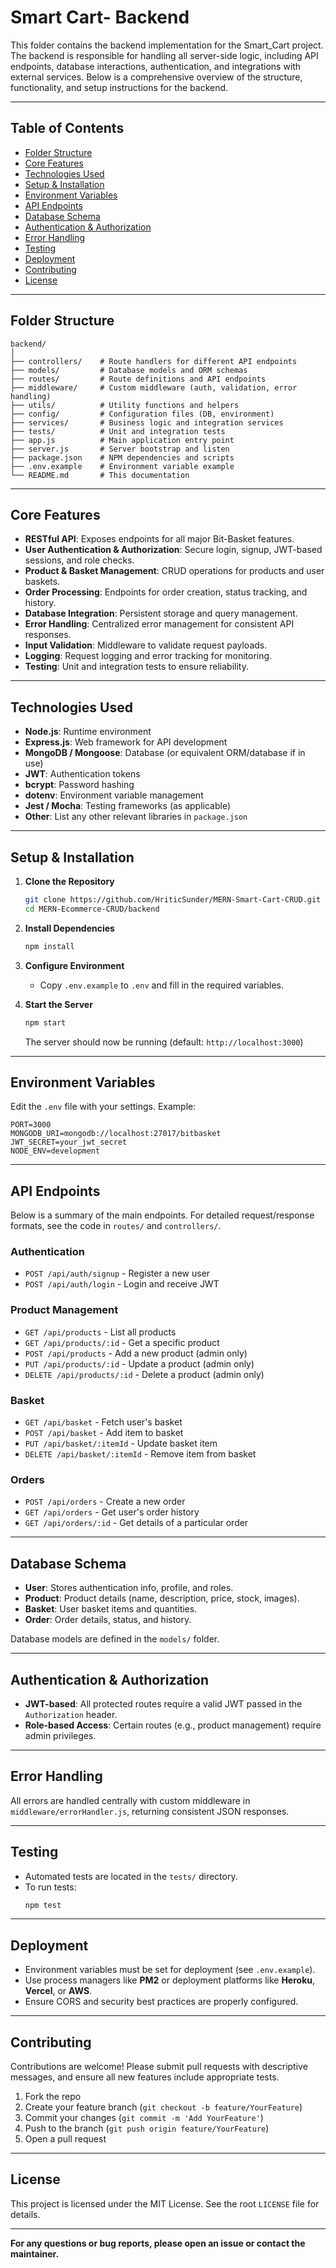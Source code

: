# Smart Cart- Backend

This folder contains the backend implementation for the Smart_Cart project. The backend is responsible for handling all server-side logic, including API endpoints, database interactions, authentication, and integrations with external services. Below is a comprehensive overview of the structure, functionality, and setup instructions for the backend.

---

## Table of Contents

- [Folder Structure](#folder-structure)
- [Core Features](#core-features)
- [Technologies Used](#technologies-used)
- [Setup & Installation](#setup--installation)
- [Environment Variables](#environment-variables)
- [API Endpoints](#api-endpoints)
- [Database Schema](#database-schema)
- [Authentication & Authorization](#authentication--authorization)
- [Error Handling](#error-handling)
- [Testing](#testing)
- [Deployment](#deployment)
- [Contributing](#contributing)
- [License](#license)

---

## Folder Structure

```
backend/
│
├── controllers/    # Route handlers for different API endpoints
├── models/         # Database models and ORM schemas
├── routes/         # Route definitions and API endpoints
├── middleware/     # Custom middleware (auth, validation, error handling)
├── utils/          # Utility functions and helpers
├── config/         # Configuration files (DB, environment)
├── services/       # Business logic and integration services
├── tests/          # Unit and integration tests
├── app.js          # Main application entry point
├── server.js       # Server bootstrap and listen
├── package.json    # NPM dependencies and scripts
├── .env.example    # Environment variable example
└── README.md       # This documentation
```

---

## Core Features

- **RESTful API**: Exposes endpoints for all major Bit-Basket features.
- **User Authentication & Authorization**: Secure login, signup, JWT-based sessions, and role checks.
- **Product & Basket Management**: CRUD operations for products and user baskets.
- **Order Processing**: Endpoints for order creation, status tracking, and history.
- **Database Integration**: Persistent storage and query management.
- **Error Handling**: Centralized error management for consistent API responses.
- **Input Validation**: Middleware to validate request payloads.
- **Logging**: Request logging and error tracking for monitoring.
- **Testing**: Unit and integration tests to ensure reliability.

---

## Technologies Used

- **Node.js**: Runtime environment
- **Express.js**: Web framework for API development
- **MongoDB / Mongoose**: Database (or equivalent ORM/database if in use)
- **JWT**: Authentication tokens
- **bcrypt**: Password hashing
- **dotenv**: Environment variable management
- **Jest / Mocha**: Testing frameworks (as applicable)
- **Other**: List any other relevant libraries in `package.json`

---

## Setup & Installation

1. **Clone the Repository**
   ```bash
   git clone https://github.com/HriticSunder/MERN-Smart-Cart-CRUD.git
   cd MERN-Ecommerce-CRUD/backend
   ```

2. **Install Dependencies**
   ```bash
   npm install
   ```

3. **Configure Environment**
   - Copy `.env.example` to `.env` and fill in the required variables.

4. **Start the Server**
   ```bash
   npm start
   ```
   The server should now be running (default: `http://localhost:3000`)

---

## Environment Variables

Edit the `.env` file with your settings. Example:

```
PORT=3000
MONGODB_URI=mongodb://localhost:27017/bitbasket
JWT_SECRET=your_jwt_secret
NODE_ENV=development
```

---

## API Endpoints

Below is a summary of the main endpoints. For detailed request/response formats, see the code in `routes/` and `controllers/`.

### Authentication
- `POST /api/auth/signup` - Register a new user
- `POST /api/auth/login` - Login and receive JWT

### Product Management
- `GET /api/products` - List all products
- `GET /api/products/:id` - Get a specific product
- `POST /api/products` - Add a new product (admin only)
- `PUT /api/products/:id` - Update a product (admin only)
- `DELETE /api/products/:id` - Delete a product (admin only)

### Basket
- `GET /api/basket` - Fetch user's basket
- `POST /api/basket` - Add item to basket
- `PUT /api/basket/:itemId` - Update basket item
- `DELETE /api/basket/:itemId` - Remove item from basket

### Orders
- `POST /api/orders` - Create a new order
- `GET /api/orders` - Get user's order history
- `GET /api/orders/:id` - Get details of a particular order

---

## Database Schema

- **User**: Stores authentication info, profile, and roles.
- **Product**: Product details (name, description, price, stock, images).
- **Basket**: User basket items and quantities.
- **Order**: Order details, status, and history.

Database models are defined in the `models/` folder.

---

## Authentication & Authorization

- **JWT-based**: All protected routes require a valid JWT passed in the `Authorization` header.
- **Role-based Access**: Certain routes (e.g., product management) require admin privileges.

---

## Error Handling

All errors are handled centrally with custom middleware in `middleware/errorHandler.js`, returning consistent JSON responses.

---

## Testing

- Automated tests are located in the `tests/` directory.
- To run tests:
  ```bash
  npm test
  ```

---

## Deployment

- Environment variables must be set for deployment (see `.env.example`).
- Use process managers like **PM2** or deployment platforms like **Heroku**, **Vercel**, or **AWS**.
- Ensure CORS and security best practices are properly configured.

---

## Contributing

Contributions are welcome! Please submit pull requests with descriptive messages, and ensure all new features include appropriate tests.

1. Fork the repo
2. Create your feature branch (`git checkout -b feature/YourFeature`)
3. Commit your changes (`git commit -m 'Add YourFeature'`)
4. Push to the branch (`git push origin feature/YourFeature`)
5. Open a pull request

---

## License

This project is licensed under the MIT License. See the root `LICENSE` file for details.

---

**For any questions or bug reports, please open an issue or contact the maintainer.**

